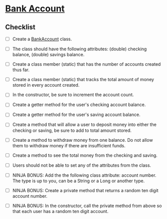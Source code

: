 # [Bank Account](https://login.codingdojo.com/m/315/9380/64118)

## Checklist

- [ ] Create a [BankAccount](BankAccount.java) class.

- [ ] The class should have the following attributes: (double) checking balance, (double) savings balance.

- [ ] Create a class member (static) that has the number of accounts created thus far.

- [ ] Create a class member (static) that tracks the total amount of money stored in every account created.

- [ ] In the constructor, be sure to increment the account count.

- [ ] Create a getter method for the user's checking account balance.

- [ ] Create a getter method for the user's saving account balance.

- [ ] Create a method that will allow a user to deposit money into either the checking or saving, be sure to add to total amount stored.

- [ ] Create a method to withdraw money from one balance. Do not allow them to withdraw money if there are insufficient funds.

- [ ] Create a method to see the total money from the checking and saving.

- [ ] Users should not be able to set any of the attributes from the class.

- [ ] NINJA BONUS: Add the the following class attribute: account number. The type is up to you, can be a String or a Long or another type.

- [ ] NINJA BONUS: Create a private method that returns a random ten digit account number.

- [ ] NINJA BONUS: In the constructor, call the private method from above so that each user has a random ten digit account.

